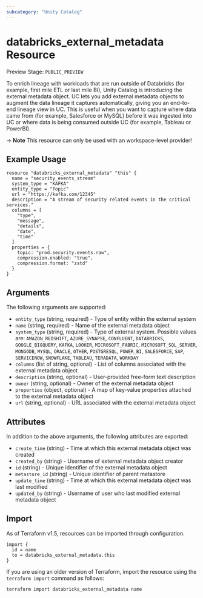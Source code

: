 ```yaml
---
subcategory: "Unity Catalog"
---
```

# databricks_external_metadata Resource
Preview Stage: `PUBLIC_PREVIEW`

To enrich lineage with workloads that are run outside of Databricks (for example, first mile ETL or last mile BI),
Unity Catalog is introducing the external metadata object. UC lets you add external metadata objects to augment the data lineage it captures automatically, giving you an end-to-end lineage view in UC. 
This is useful when you want to capture where data came from (for example, Salesforce or MySQL) before it was ingested into UC or where data is being consumed outside UC (for example, Tableau or PowerBI).

-> **Note** This resource can only be used with an workspace-level provider!

## Example Usage
```hcl
resource "databricks_external_metadata" "this" {
  name = "security_events_stream"
  system_type = "KAFKA"
  entity_type = "Topic"
  url = "https://kafka.com/12345"
  description = "A stream of security related events in the critical services."
  columns = [
    "type",
    "message",
    "details",
    "date",
    "time"
  ]
  properties = {
    topic: "prod.security.events.raw",
    compression.enabled: "true",
    compression.format: "zstd"
  }
}
```

## Arguments
The following arguments are supported:
* `entity_type` (string, required) - Type of entity within the external system
* `name` (string, required) - Name of the external metadata object
* `system_type` (string, required) - Type of external system. Possible values are: `AMAZON_REDSHIFT`, `AZURE_SYNAPSE`, `CONFLUENT`, `DATABRICKS`, `GOOGLE_BIGQUERY`, `KAFKA`, `LOOKER`, `MICROSOFT_FABRIC`, `MICROSOFT_SQL_SERVER`, `MONGODB`, `MYSQL`, `ORACLE`, `OTHER`, `POSTGRESQL`, `POWER_BI`, `SALESFORCE`, `SAP`, `SERVICENOW`, `SNOWFLAKE`, `TABLEAU`, `TERADATA`, `WORKDAY`
* `columns` (list of string, optional) - List of columns associated with the external metadata object
* `description` (string, optional) - User-provided free-form text description
* `owner` (string, optional) - Owner of the external metadata object
* `properties` (object, optional) - A map of key-value properties attached to the external metadata object
* `url` (string, optional) - URL associated with the external metadata object

## Attributes
In addition to the above arguments, the following attributes are exported:
* `create_time` (string) - Time at which this external metadata object was created
* `created_by` (string) - Username of external metadata object creator
* `id` (string) - Unique identifier of the external metadata object
* `metastore_id` (string) - Unique identifier of parent metastore
* `update_time` (string) - Time at which this external metadata object was last modified
* `updated_by` (string) - Username of user who last modified external metadata object

## Import
As of Terraform v1.5, resources can be imported through configuration.
```hcl
import {
  id = name
  to = databricks_external_metadata.this
}
```

If you are using an older version of Terraform, import the resource using the `terraform import` command as follows:
```sh
terraform import databricks_external_metadata name
```